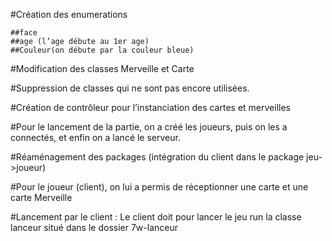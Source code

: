 
#Création des enumerations 

	##face
	##age (l’age débute au 1er age)
	##Couleur(on débute par la couleur bleue)

#Modification des classes Merveille et Carte

#Suppression de classes qui ne sont pas encore utilisées.

#Création de contrôleur pour l’instanciation des cartes et merveilles

#Pour le lancement de la partie, on a créé les joueurs, puis on les a connectés, et enfin on a lancé le serveur.

#Réaménagement des packages (intégration du client dans le package jeu->joueur)

#Pour le joueur (client), on lui a permis de réceptionner une carte et une carte Merveille 


#Lancement par le client : 
Le client doit pour lancer le jeu run la classe lanceur situé dans le dossier 7w-lanceur



